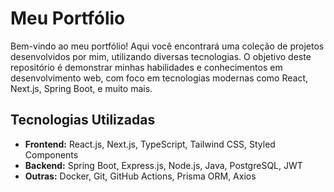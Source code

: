 # Meu Portfólio

Bem-vindo ao meu portfólio! Aqui você encontrará uma coleção de projetos desenvolvidos por mim, utilizando diversas tecnologias. O objetivo deste repositório é demonstrar minhas habilidades e conhecimentos em desenvolvimento web, com foco em tecnologias modernas como React, Next.js, Spring Boot, e muito mais.

## Tecnologias Utilizadas

- **Frontend:** React.js, Next.js, TypeScript, Tailwind CSS, Styled Components
- **Backend:** Spring Boot, Express.js, Node.js, Java, PostgreSQL, JWT
- **Outras:** Docker, Git, GitHub Actions, Prisma ORM, Axios


